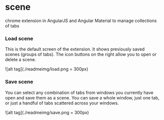 # scene
chrome extension in AngularJS and Angular Material to manage collections of tabs



### Load scene

This is the default screen of the extension.  It shows previously saved scenes (groups of tabs).
The icon buttons on the right allow you to open or delete a scene.

![alt tag](./readmeimg/load.png = 300px)




### Save scene

You can select any combination of tabs from windows you currently have open and save them as a scene.
You can save a whole window, just one tab, or just a handful of tabs scattered across your windows.

![alt tag](./readmeimg/save.png = 300px)
